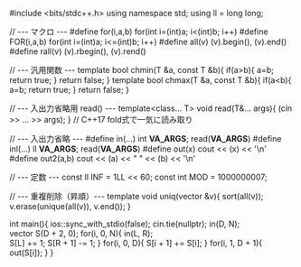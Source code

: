 #include <bits/stdc++.h>
using namespace std;
using ll = long long;

// --- マクロ ---
#define for(i,a,b) for(int i=(int)a; i<(int)b; i++)
#define FOR(i,a,b) for(int i=(int)a; i<=(int)b; i++)
#define all(v) (v).begin(), (v).end()
#define rall(v) (v).rbegin(), (v).rend()

// --- 汎用関数 ---
template<class T> bool chmin(T &a, const T &b){ if(a>b){ a=b; return true; } return false; }
template<class T> bool chmax(T &a, const T &b){ if(a<b){ a=b; return true; } return false; }

// --- 入出力省略用 read() ---
template<class... T>
void read(T&... args){ (cin >> ... >> args); }  // C++17 fold式で一気に読み取り

// --- 入出力省略 ---
#define in(...) int __VA_ARGS__; read(__VA_ARGS__)
#define inl(...) ll __VA_ARGS__; read(__VA_ARGS__)
#define out(x) cout << (x) << '\n'
#define out2(a,b) cout << (a) << " " << (b) << '\n'

// --- 定数 ---
const ll INF = 1LL << 60;
const int MOD = 1000000007;

// --- 重複削除（昇順）---
template <class T>
void uniq(vector<T> &v){
    sort(all(v));
    v.erase(unique(all(v)), v.end());
}

int main(){
    ios::sync_with_stdio(false);
    cin.tie(nullptr);
    in(D, N);  
    vector<int> S(D + 2, 0); 
    for(i, 0, N){
        in(L, R);     
        S[L] += 1;
        S[R + 1] -= 1;
    }
    for(i, 0, D){
        S[i + 1] += S[i];
    }
    for(i, 1, D + 1){
        out(S[i]);
    }
}
